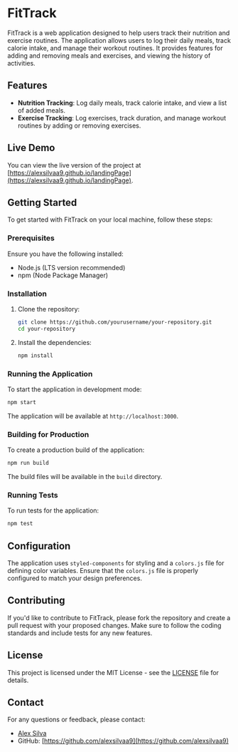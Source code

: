 
# FitTrack

FitTrack is a web application designed to help users track their nutrition and exercise routines. The application allows users to log their daily meals, track calorie intake, and manage their workout routines. It provides features for adding and removing meals and exercises, and viewing the history of activities.

## Features

- **Nutrition Tracking**: Log daily meals, track calorie intake, and view a list of added meals.
- **Exercise Tracking**: Log exercises, track duration, and manage workout routines by adding or removing exercises.

## Live Demo

You can view the live version of the project at [https://alexsilvaa9.github.io/landingPage](https://alexsilvaa9.github.io/landingPage).

## Getting Started

To get started with FitTrack on your local machine, follow these steps:

### Prerequisites

Ensure you have the following installed:

- Node.js (LTS version recommended)
- npm (Node Package Manager)

### Installation

1. Clone the repository:

   ```bash
   git clone https://github.com/yourusername/your-repository.git
   cd your-repository
   ```

2. Install the dependencies:

   ```bash
   npm install
   ```

### Running the Application

To start the application in development mode:

```bash
npm start
```

The application will be available at `http://localhost:3000`.

### Building for Production

To create a production build of the application:

```bash
npm run build
```

The build files will be available in the `build` directory.

### Running Tests

To run tests for the application:

```bash
npm test
```

## Configuration

The application uses `styled-components` for styling and a `colors.js` file for defining color variables. Ensure that the `colors.js` file is properly configured to match your design preferences.

## Contributing

If you'd like to contribute to FitTrack, please fork the repository and create a pull request with your proposed changes. Make sure to follow the coding standards and include tests for any new features.

## License

This project is licensed under the MIT License - see the [LICENSE](LICENSE) file for details.

## Contact

For any questions or feedback, please contact:

- [Alex Silva](mailto:your-email@example.com)
- GitHub: [https://github.com/alexsilvaa9](https://github.com/alexsilvaa9)

```

